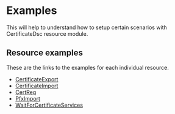 
# Examples

This will help to understand how to setup certain scenarios with CertificateDsc
resource module.

## Resource examples

These are the links to the examples for each individual resource.

- [CertificateExport](Resources/CertificateExport)
- [CertificateImport](Resources/CertificateImport)
- [CertReq](Resources/CertReq)
- [PfxImport](Resources/PfxImport)
- [WaitForCertificateServices](Resources/WaitForCertificateServices)
